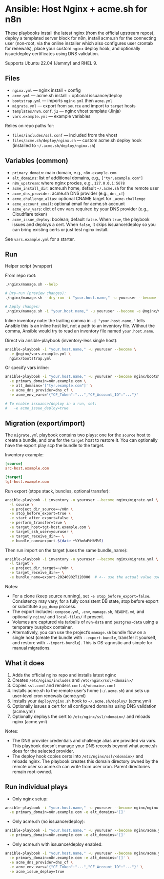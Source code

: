 # Ansible: Host Nginx + acme.sh for n8n

These playbooks install the latest nginx (from the official upstream repos), deploy a templated server block for n8n, install acme.sh for the connecting user (non-root, via the online installer which also configures user crontab for renewals), place your custom `nginx` deploy hook, and optionally issue/deploy certificates using DNS validation.

Supports Ubuntu 22.04 (Jammy) and RHEL 9.

## Files

- `nginx.yml` — nginx install + config
- `acme.yml` — acme.sh install + optional issuance/deploy
- `bootstrap.yml` — imports `nginx.yml` then `acme.yml`
- `migrate.yml` — export from `source` and import to `target` hosts
- `templates/n8n.conf.j2` — nginx vhost template (Jinja)
- `vars.example.yml` — example variables

Relies on repo paths for:

- `files/includes/ssl.conf` — included from the vhost
- `files/acme.sh/deploy/nginx.sh` — custom acme.sh deploy hook (installed to `~/.acme.sh/deploy/nginx.sh`)

## Variables (common)

- `primary_domain`: main domain, e.g., `n8n.example.com`
- `alt_domains`: list of additional domains, e.g., `["tyr.example.com"]`
- `n8n_upstream`: where nginx proxies, e.g., `127.0.0.1:5678`
- `acme_install_dir`: acme.sh home, default `~/.acme.sh` for the remote user
- `acme_dns_provider`: acme.sh DNS provider (e.g., `dns_cf`)
- `acme_challenge_alias`: optional CNAME target for `_acme-challenge`
- `acme_account_email`: optional email for acme.sh account
- `acme_env_vars`: dict of env vars required by your DNS provider (e.g., Cloudflare token)
- `acme_issue_deploy`: boolean; default `false`. When `true`, the playbook issues and deploys a cert. When `false`, it skips issuance/deploy so you can bring existing certs or just test nginx install.

See `vars.example.yml` for a starter.

## Run

Helper script (wrapper)

From repo root:

```bash
./nginx/manage.sh --help

# Dry-run (preview changes):
./nginx/manage.sh --dry-run -i "your.host.name," -u youruser --become -e @nginx/vars.example.yml

# Apply changes:
./nginx/manage.sh -i "your.host.name," -u youruser --become -e @nginx/vars.example.yml
```

Inline inventory note: the trailing comma in `-i "your.host.name,"` tells Ansible this is an inline host list, not a path to an inventory file. Without the comma, Ansible would try to read an inventory file named `your.host.name`.

Direct via ansible-playbook (inventory-less single host):

```bash
ansible-playbook -i "your.host.name," -u youruser --become \
  -e @nginx/vars.example.yml \
  nginx/bootstrap.yml
```

Or specify vars inline:

```bash
ansible-playbook -i "your.host.name," -u youruser --become nginx/bootstrap.yml \
  -e primary_domain=n8n.example.com \
  -e alt_domains='["tyr.example.com"]' \
  -e acme_dns_provider=dns_cf \
  -e acme_env_vars='{"CF_Token":"...","CF_Account_ID":"..."}'

# To enable issuance/deploy in a run, set:
#   -e acme_issue_deploy=true

```

## Migration (export/import)

The `migrate.yml` playbook contains two plays: one for the `source` host to create a bundle, and one for the `target` host to restore it. You can optionally have the export play scp the bundle to the target.

Inventory example:

```ini
[source]
src-host.example.com

[target]
tgt-host.example.com
```

Run export (stops stack, bundles, optional transfer):

```bash
ansible-playbook -i inventory -u youruser --become nginx/migrate.yml \
  -l source \
  -e project_dir_source=~/n8n \
  -e stop_before_export=true \
  -e start_after_export=false \
  -e perform_transfer=true \
  -e target_host=tgt-host.example.com \
  -e target_ssh_user=youruser \
  -e target_receive_dir=~ \
  -e bundle_name=export-$(date +%Y%m%d%H%M%S)
```

Then run import on the target (uses the same bundle_name):

```bash
ansible-playbook -i inventory -u youruser --become nginx/migrate.yml \
  -l target \
  -e project_dir_target=~/n8n \
  -e target_receive_dir=~ \
  -e bundle_name=export-20240902T120000  # <-- use the actual value used in export
```


Notes:

- For a clone (keep source running), set `-e stop_before_export=false`. Consistency may vary; for a fully consistent DB state, stop before export or substitute a `pg_dump` process.
- The export includes: `compose.yml`, `.env`, `manage.sh`, `README.md`, and optionally `nginx/` and `local-files/` if present.
- Volumes are captured via tarballs of `n8n-data` and `postgres-data` using a temporary busybox container.
- Alternatively, you can use the project’s `manage.sh` bundle flow on a single host (create the bundle with `--export-bundle`, transfer it yourself, and restore with `--import-bundle`). This is OS-agnostic and simple for manual migrations.


## What it does

1. Adds the official nginx repo and installs latest nginx
2. Creates `/etc/nginx/includes` and `/etc/nginx/ssl/<domain>/`
3. Copies `ssl.conf` and renders `conf.d/<domain>.conf`
4. Installs acme.sh to the remote user’s home (`~/.acme.sh`) and sets up user-level cron renewals (acme.yml)
5. Installs your `deploy/nginx.sh` hook to `~/.acme.sh/deploy/` (acme.yml)
6. Optionally issues a cert for all configured domains using DNS validation (acme.yml)
7. Optionally deploys the cert to `/etc/nginx/ssl/<domain>/` and reloads nginx (acme.yml)

Notes:

- The DNS provider credentials and challenge alias are provided via vars. This playbook doesn’t manage your DNS records beyond what acme.sh does for the selected provider.
- The deploy hook copies certs into `/etc/nginx/ssl/<domain>/` and reloads nginx. The playbook creates this domain directory owned by the remote user so acme.sh can write from user cron. Parent directories remain root-owned.

## Run individual plays

- Only nginx setup:

```bash
ansible-playbook -i "your.host.name," -u youruser --become nginx/nginx.yml \
  -e primary_domain=n8n.example.com -e alt_domains='[]'
```

- Only acme.sh (no issuance/deploy):

```bash
ansible-playbook -i "your.host.name," -u youruser --become nginx/acme.yml \
  -e primary_domain=n8n.example.com -e alt_domains='[]'
```

- Only acme.sh with issuance/deploy enabled:

```bash
ansible-playbook -i "your.host.name," -u youruser --become nginx/acme.yml \
  -e primary_domain=n8n.example.com -e alt_domains='[]' \
  -e acme_dns_provider=dns_cf \
  -e acme_env_vars='{"CF_Token":"...","CF_Account_ID":"..."}' \
  -e acme_issue_deploy=true
```
